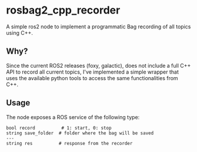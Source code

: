 # rosbag2_cpp_recorder
A simple ros2 node to implement a programmatic Bag recording of all topics using C++.

## Why?
Since the current ROS2 releases (foxy, galactic), does not include a full C++ API to record all current topics, I've implemented a simple wrapper that uses the available python tools to access the same functionalities from C++.

## Usage
The node exposes a ROS service of the following type:

```
bool record          # 1: start, 0: stop
string save_folder  # folder where the bag will be saved
---
string res          # response from the recorder
```
